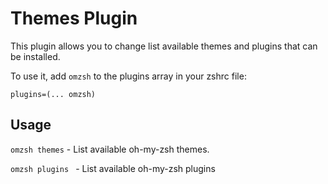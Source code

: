 # Themes Plugin

This plugin allows you to change list available themes and plugins that can be installed.

To use it, add `omzsh` to the plugins array in your zshrc file:

```
plugins=(... omzsh)
```

## Usage

`omzsh themes` - List available oh-my-zsh themes.

`omzsh plugins ` - List available oh-my-zsh plugins

